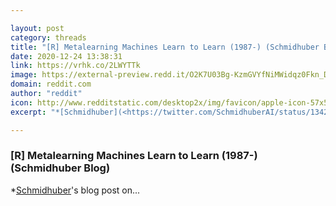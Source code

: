 ```yaml
---

layout: post
category: threads
title: "[R] Metalearning Machines Learn to Learn (1987-) (Schmidhuber Blog)"
date: 2020-12-24 13:38:31
link: https://vrhk.co/2LWYTTk
image: https://external-preview.redd.it/O2K7U03Bg-KzmGVYfNiMWidqz0Fkn_DEGQEP-shROFE.jpg?width=140&height=73&auto=webp&crop=140:73,smart&s=db01227dff38c7988533a62fda70107c3816649a
domain: reddit.com
author: "reddit"
icon: http://www.redditstatic.com/desktop2x/img/favicon/apple-icon-57x57.png
excerpt: "*[Schmidhuber](<https://twitter.com/SchmidhuberAI/status/1342026239129878528>)'s blog post on..."

---
```


### [R] Metalearning Machines Learn to Learn (1987-) (Schmidhuber Blog)

*[Schmidhuber](<https://twitter.com/SchmidhuberAI/status/1342026239129878528>)'s blog post on...